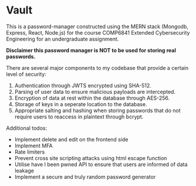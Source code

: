 # Vault
This is a password-manager constructed using the MERN stack (Mongodb, Express, React, Node.js) for the course COMP6841 Extended Cybersecurity Engineering for an undergraduate assignment.

**Disclaimer this password manager is NOT to be used for storing real passwords.**

There are several major components to my codebase that provide a certain level of security:

1. Authentication through JWTS encrypted using SHA-512.
2. Parsing of user data to ensure malicious payloads are intercepted.
3. Encryption of data at rest within the database through AES-256.
4. Storage of keys in a seperate location to the database.
5. Appropriate salting and hashing when storing passwords that do not require users to reaccess in plaintext through bcrypt.

Additional todos:
- Implement delete and edit on the frontend side
- Implement MFA
- Rate limiters
- Prevent cross site scripting attacks using html escape function
- Utilise have I been pwned API to ensure that users are informed of data leakage
- Implement a secure and truly random password generator
